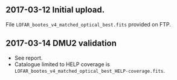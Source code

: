 ## 2017-03-12 Initial upload.

File `LOFAR_bootes_v4_matched_optical_best.fits` provided on FTP.

## 2017-03-14 DMU2 validation

- See report.
- Catalogue limited to HELP coverage is
  `LOFAR_bootes_v4_matched_optical_best_HELP-coverage.fits`.
